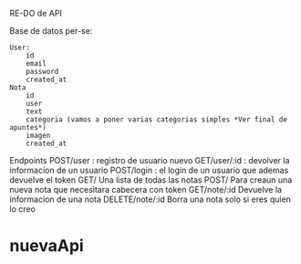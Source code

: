 RE-DO de API

Base de datos per-se:

    User:
        id
        email
        password
        created_at
    Nota
        id
        user
        text
        categoria (vamos a poner varias categorias simples *Ver final de apuntes*)
        imagen
        created_at

Endpoints
POST/user : registro de usuario nuevo
GET/user/:id : devolver la informacion de un usuario
POST/login : el login de un usuario que ademas devuelve el token
GET/ Una lista de todas las notas
POST/ Para creaun una nueva nota que necesitara cabecera con token
GET/note/:id Devuelve la informacion de una nota
DELETE/note/:id Borra una nota solo si eres quien lo creo
# nuevaApi
